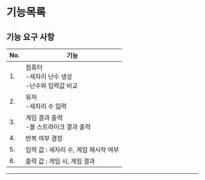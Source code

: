 # 기능목록
## 기능 요구 사항
| No. | 기능                                 |
|-----|------------------------------------|
| 1.  | 컴퓨터<br/>-세자리 난수 생성<br/>-난수와 입력값 비교 |
| 2.  | 유저<br/>-세자리 수 입력                   |
| 3.  | 게임 결과 출력<br/>-볼 스트라이크 결과 출력        |
| 4.  | 반복 여부 결정                           |
| 5.  | 입력 값 : 세자리 수, 게임 재시작 여부            |
| 6.  | 출력 값 : 게임 시, 게임 결과                 | 

***
